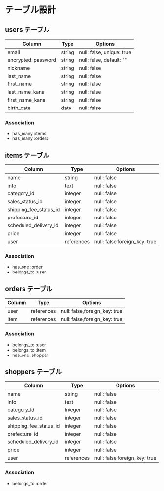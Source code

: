 # テーブル設計

## users テーブル

| Column             | Type         | Options                        |
| ------------------ | ------------ | ------------------------------ |
| email              | string       | null: false, unique: true      |
| encrypted_password | string       | null: false, default: ""       |
| nickname           | string       | null: false                    |
| last_name          | string       | null: false                    |
| first_name         | string       | null: false                    |
| last_name_kana     | string       | null: false                    |
| first_name_kana    | string       | null: false                    |
| birth_date         | date         | null: false                    |

### Association

- has_many :items
- has_many :orders

## items テーブル

| Column                 | Type         | Options                        |
| ---------------------- | ------------ | ------------------------------ |
| name                   | string       | null: false                    |
| info                   | text         | null: false                    |
| category_id            | integer      | null: false                    |
| sales_status_id        | integer      | null: false                    |
| shipping_fee_status_id | integer      | null: false                    |
| prefecture_id          | integer      | null: false                    |
| scheduled_delivery_id  | integer      | null: false                    |
| price                  | integer      | null: false                    |
| user                   | references   | null: false,foreign_key: true  |

### Association

- has_one :order
- belongs_to :user

## orders テーブル

| Column                 | Type         | Options                        |
| ---------------------- | ------------ | ------------------------------ |
| user                   | references   | null: false,foreign_key: true  |
| item                   | references   | null: false,foreign_key: true  |

### Association

- belongs_to :user
- belongs_to :item
- has_one :shopper

## shoppers テーブル

| Column                 | Type         | Options                        |
| ---------------------- | ------------ | ------------------------------ |
| name                   | string       | null: false                    |
| info                   | text         | null: false                    |
| category_id            | integer      | null: false                    |
| sales_status_id        | integer      | null: false                    |
| shipping_fee_status_id | integer      | null: false                    |
| prefecture_id          | integer      | null: false                    |
| scheduled_delivery_id  | integer      | null: false                    |
| price                  | integer      | null: false                    |
| user                   | references   | null: false,foreign_key: true  |

### Association

- belongs_to :order